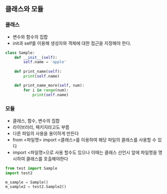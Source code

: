 ## 클래스와 모듈

### 클래스
- 변수와 함수의 집합
- init과 self를 이용해 생성자와 객체에 대한 접근을 지정해야 한다.
```python
class Sample:
	def __init__(self):
		self.name = 'apple'
	
	def print_name(self):
		print(self.name)

	def print_name_more(self, num):
		for i in range(num):
			print(self.name)
```

### 모듈
- 클래스, 함수, 변수의 집합
- 라이브러리, 패키지라고도 부름
- 다른 파일의 사용을 용이하게 만든다
- from <파일명> import <클래스>를 이용하여 해당 파일의 클래스를 사용할 수 있다
- import <파일명>으로 사용 할수도 있으나 이때는 클래스 선언시 앞에 파일명을 명시하여 클래스를 호출해야한다
```python
from test import Sample
import test2

m_sample = Sample()
m_sample2 = test2.Sample2()
```
